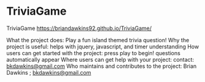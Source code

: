 # TriviaGame
TriviaGame
https://briandawkins92.github.io/TriviaGame/

What the project does: Play a fun island themed trivia question!
Why the project is useful: helps with jquery, javascript, and timer understanding
How users can get started with the project: press play to begin! questions automatically appear 
Where users can get help with your project: contact: bkdawkins@gmail.com
Who maintains and contributes to the project: Brian Dawkins ; bkdawkins@gmail.com


